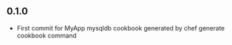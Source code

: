 0.1.0
-----

*  First commit for MyApp mysqldb cookbook generated by chef generate cookbook command

